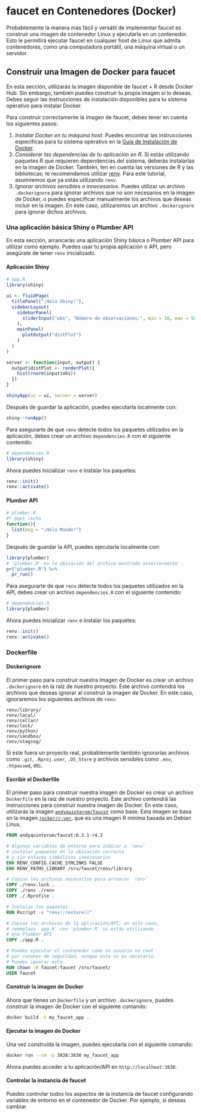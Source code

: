 # faucet en Contenedores (Docker)

Probablemente la manera más fácil y versátil de implementar faucet es construir una imagen de contenedor Linux y ejecutarla en un contenedor. Esto le permitirá ejecutar faucet en cualquier host de Linux que admita contenedores, como una computadora portátil, una máquina virtual o un servidor.

## Construir una Imagen de Docker para faucet

En esta sección, utilizarás la imagen disponible de faucet + R desde Docker Hub. Sin embargo, también puedes construir tu propia imagen si lo deseas. Debes seguir las instrucciones de instalación disponibles para tu sistema operativo para instalar Docker.

Para construir correctamente la imagen de faucet, debes tener en cuenta los siguientes pasos:

1. _Instalar Docker en tu máquina host._ Puedes encontrar las instrucciones específicas para tu sistema operativo en la [Guía de Instalación de Docker](https://docs.docker.com/engine/install/).
2. _Considerar las dependencias de tu aplicación en R._ Si estás utilizando paquetes R que requieren dependencias del sistema, deberás instalarlas en la imagen de Docker. También, ten en cuenta las versiones de R y las bibliotecas; te recomendamos utilizar [renv](https://rstudio.github.io/renv/articles/renv.html). Para este tutorial, asumiremos que ya estás utilizando `renv`.
3. _Ignorar archivos sensibles o innecesarios._ Puedes utilizar un archivo `.dockerignore` para ignorar archivos que no son necesarios en la imagen de Docker, o puedes especificar manualmente los archivos que deseas incluir en la imagen. En este caso, utilizaremos un archivo `.dockerignore` para ignorar dichos archivos.

### Una aplicación básica Shiny o Plumber API

En esta sección, arrancarás una aplicación Shiny básica o Plumber API para utilizar como ejemplo. Puedes usar tu propia aplicación o API, pero asegúrate de tener `renv` inicializado.

#### Aplicación Shiny

```r
# app.R
library(shiny)

ui <- fluidPage(
  titlePanel("¡Hola Shiny!"),
  sidebarLayout(
    sidebarPanel(
      sliderInput("obs", "Número de observaciones:", min = 10, max = 500, value = 100)
    ),
    mainPanel(
      plotOutput("distPlot")
    )
  )
)

server <- function(input, output) {
  output$distPlot <- renderPlot({
    hist(rnorm(input$obs))
  })
}

shinyApp(ui = ui, server = server)
```

Después de guardar la aplicación, puedes ejecutarla localmente con:

```r
shiny::runApp()
```

Para asegurarte de que `renv` detecte todos los paquetes utilizados en la aplicación, debes crear un archivo `dependencies.R` con el siguiente contenido:

```r
# dependencies.R
library(shiny)
```

Ahora puedes inicializar `renv` e instalar los paquetes:

```r
renv::init()
renv::activate()
```

#### Plumber API

```r
# plumber.R
#* @get /echo
function(){
  list(msg = "¡Hola Mundo!")
}
```

Después de guardar la API, puedes ejecutarla localmente con:

```r
library(plumber)
# 'plumber.R' es la ubicación del archivo mostrado anteriormente
pr("plumber.R") %>%
  pr_run()
```

Para asegurarte de que `renv` detecte todos los paquetes utilizados en la API, debes crear un archivo `dependencies.R` con el siguiente contenido:

```r
# dependencies.R
library(plumber)
```

Ahora puedes inicializar `renv` e instalar los paquetes:

```r
renv::init()
renv::activate()
```

### Dockerfile

#### Dockerignore

El primer paso para construir nuestra imagen de Docker es crear un archivo `.dockerignore` en la raíz de nuestro proyecto. Este archivo contendrá los archivos que deseas ignorar al construir la imagen de Docker. En este caso, ignoraremos los siguientes archivos de `renv`:

```dockerignore
renv/library/
renv/local/
renv/cellar/
renv/lock/
renv/python/
renv/sandbox/
renv/staging/
```

Si este fuera un proyecto real, probablemente también ignorarías archivos como `.git`, `.Rproj.user`, `.DS_Store` y archivos sensibles como `.env`, `.htpasswd`, etc.

#### Escribir el Dockerfile

El primer paso para construir nuestra imagen de Docker es crear un archivo `Dockerfile` en la raíz de nuestro proyecto. Este archivo contendrá las instrucciones para construir nuestra imagen de Docker. En este caso, utilizarás la imagen [`andyquinterom/faucet`](https://hub.docker.com/r/andyquinterom/faucet) como base. Esta imagen se basa en la imagen [`rocker/r-ver`](https://hub.docker.com/r/rocker/r-ver), que es una imagen R mínima basada en Debian Linux.

```dockerfile
FROM andyquinterom/faucet:0.3.1-r4.3

# Algunas variables de entorno para indicar a `renv`
# instalar paquetes en la ubicación correcta
# y sin enlaces simbólicos innecesarios
ENV RENV_CONFIG_CACHE_SYMLINKS FALSE
ENV RENV_PATHS_LIBRARY /srv/faucet/renv/library

# Copias los archivos necesarios para arrancar `renv`
COPY ./renv.lock .
COPY ./renv ./renv
COPY ./.Rprofile .

# Instalas los paquetes
RUN Rscript -e "renv::restore()"

# Copias los archivos de la aplicación/API; en este caso,
# reemplaza `app.R` con `plumber.R` si estás utilizando
# una Plumber API
COPY ./app.R .

# Puedes ejecutar el contenedor como un usuario no root
# por razones de seguridad, aunque esto no es necesario.
# Puedes ignorar esto
RUN chown -R faucet:faucet /srv/faucet/
USER faucet
```

#### Construir la imagen de Docker

Ahora que tienes un `Dockerfile` y un archivo `.dockerignore`, puedes construir la imagen de Docker con el siguiente comando:

```bash
docker build -t my_faucet_app .
```

#### Ejecutar la imagen de Docker

Una vez construida la imagen, puedes ejecutarla con el siguiente comando:

```bash
docker run --rm -p 3838:3838 my_faucet_app
```

Ahora puedes acceder a tu aplicación/API en `http://localhost:3838`.

#### Controlar la instancia de faucet

Puedes controlar todos los aspectos de la instancia de faucet configurando variables de entorno en el contenedor de Docker. Por ejemplo, si deseas cambiar
